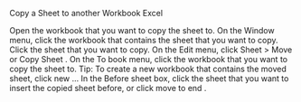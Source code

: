 Copy a Sheet to another Workbook Excel

Open the workbook that you want to copy the sheet to.
On the Window menu, click the workbook that contains the sheet that you want to copy. Click the sheet that you want to copy.
On the Edit menu, click Sheet > Move or Copy Sheet .
On the To book menu, click the workbook that you want to copy the sheet to. Tip: To create a new workbook that contains the moved sheet, click new ...
In the Before sheet box, click the sheet that you want to insert the copied sheet before, or click move to end .
